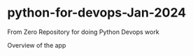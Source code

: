 # python-for-devops-Jan-2024
From Zero Repository for doing Python Devops work

Overview of the app
